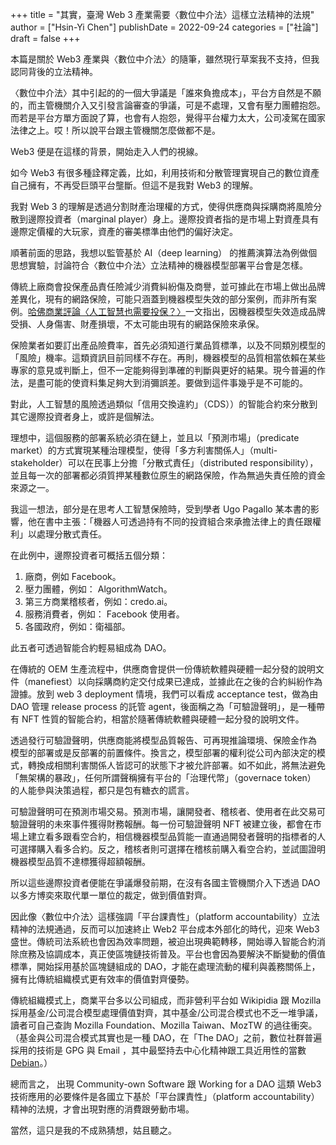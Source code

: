 +++
title = "其實，臺灣 Web 3 產業需要〈數位中介法〉這樣立法精神的法規"
author = ["Hsin-Yi Chen"]
publishDate = 2022-09-24
categories = ["社論"]
draft = false
+++

本篇是關於 Web3 產業與〈數位中介法〉的隨筆，雖然現行草案我不支持，但我認同背後的立法精神。

〈數位中介法〉其中引起的的一個大爭議是「誰來負擔成本」，平台方自然是不願的，而主管機關介入又引發言論審查的爭議，可是不處理，又會有壓力團體抱怨。而若是平台方單方面說了算，也會有人抱怨，覺得平台權力太大，公司凌駕在國家法律之上。哎！所以說平台跟主管機關怎麼做都不是。

Web3 便是在這樣的背景，開始走入人們的視線。

如今 Web3 有很多種詮釋定義，比如，利用技術和分散管理實現自己的數位資產自己擁有，不再受巨頭平台壟斷。但這不是我對 Web3 的理解。

我對 Web 3 的理解是透過分割財產治理權的方式，使得供應商與採購商將風險分散到邊際投資者（marginal player）身上。邊際投資者指的是市場上對資產具有邊際定價權的大玩家，資產的審美標準由他們的偏好決定。

順著前面的思路，我想以監管基於 AI（deep learning） 的推薦演算法為例做個思想實驗，討論符合〈數位中介法〉立法精神的機器模型部署平台會是怎樣。

傳統上廠商會投保產品責任險減少消費糾紛傷及商譽，並可據此在市場上做出品牌差異化，現有的網路保險，可能只涵蓋到機器模型失效的部分案例，而非所有案例。[哈佛商業評論〈人工智慧也需要投保？〉](https://www.hbrtaiwan.com/article/19751/the-case-for-ai-insurance)一文指出，因機器模型失效造成品牌受損、人身傷害、財產損壞，不太可能由現有的網路保險來承保。

保險業者如要訂出產品險費率，首先必須知道行業品質標準，以及不同類別模型的「風險」機率。這類資訊目前同樣不存在。再則，機器模型的品質相當依賴在某些專家的意見或判斷上，但不一定能夠得到準確的判斷與更好的結果。現今普遍的作法，是盡可能的使資料集足夠大到消彌誤差。要做到這件事幾乎是不可能的。

對此，人工智慧的風險透過類似「信用交換違約」（CDS））的智能合約來分散到其它邊際投資者身上，或許是個解法。

理想中，這個服務的部署系統必須在鏈上，並且以「預測市場」（predicate market）的方式實現某種治理模型，使得「多方利害關係人」（multi-stakeholder）可以在民事上分擔「分散式責任」（distributed responsibility），並且每一次的部署都必須質押某種數位原生的網路保險，作為無過失責任險的資金來源之一。

我這一想法，部分是在思考人工智慧保險時，受到學者 Ugo Pagallo 某本書的影響，他在書中主張：「機器人可透過持有不同的投資組合來承擔法律上的責任跟權利」以處理分散式責任。

在此例中，邊際投資者可概括五個分類：

1.  廠商，例如 Facebook。
2.  壓力團體，例如： AlgorithmWatch。
3.  第三方商業稽核者，例如：credo.ai。
4.  服務消費者，例如： Facebook 使用者。
5.  各國政府，例如：衛福部。

此五者可透過智能合約輕易組成為 DAO。

在傳統的 OEM 生產流程中，供應商會提供一份傳統軟體與硬體一起分發的說明文件（manefiest）以向採購商約定交付成果已達成，並據此在之後的合約糾紛作為證據。放到 web 3 deployment 情境，我們可以看成 acceptance test，做為由 DAO 管理 release process 的託管 agent，後面稱之為「可驗證聲明」，是一種帶有 NFT 性質的智能合約，相當於隨著傳統軟體與硬體一起分發的說明文件。

透過發行可驗證聲明，供應商能將模型品質報告、可再現推論環境、保險金作為 模型的部署或是反部署的前置條件。換言之，模型部署的權利從公司內部決定的模式，轉換成相關利害關係人皆認可的狀態下才被允許部署。如不如此，將無法避免「無架構的暴政」，任何所謂聲稱擁有平台的「治理代幣」（governace token） 的人能參與決策過程，都只是包有糖衣的謊言。

可驗證聲明可在預測市場交易。預測市場，讓開發者、稽核者、使用者在此交易可驗證聲明的未來事件獲得財務報酬。每一份可驗證聲明 NFT 被建立後，都會在市場上建立看多跟看空合約，相信機器模型品質能一直通過開發者聲明的指標者的人可選擇購入看多合約。反之，稽核者則可選擇在稽核前購入看空合約，並試圖證明機器模型品質不達標獲得超額報酬。

所以這些邊際投資者便能在爭議爆發前期，在沒有各國主管機關介入下透過 DAO 以多方博奕來取代單一單位的裁定，做到價值對齊。

因此像〈數位中介法〉這樣強調「平台課責性」（platform accountability）立法精神的法規通過，反而可以加速終止 Web2 平台成本外部化的時代，迎來 Web3 盛世。傳統司法系統也會因為效率問題，被迫出現典範轉移，開始導入智能合約消除庶務及協調成本，真正使區塊鏈技術普及。平台也會因為要解決不斷變動的價值標準，開始採用基於區塊鏈組成的 DAO，才能在處理流動的權利與義務關係上，擁有比傳統組織模式更有效率的價值對齊優勢。

傳統組織模式上，商業平台多以公司組成，而非營利平台如 Wikipidia 跟 Mozilla 採用基金/公司混合模型處理價值對齊，其中基金/公司混合模式也不乏一堆爭議，讀者可自己查詢 Mozilla Foundation、Mozilla Taiwan、MozTW 的過往衝突。（基金與公司混合模式其實也是一種 DAO，在「The DAO」之前，數位社群普遍採用的技術是 GPG 與 Email ，其中最堅持去中心化精神跟工具近用性的當數 [Debian](https://debian.org)。）

總而言之， 出現 Community-own Software 跟 Working for a DAO 這類 Web3 技術應用的必要條件是各國立下基於「平台課責性」（platform accountability）精神的法規，才會出現對應的消費跟勞動市場。

當然，這只是我的不成熟猜想，姑且聽之。
